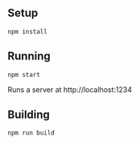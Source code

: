 ## Setup

```
npm install
```

## Running

```
npm start
```

Runs a server at http://localhost:1234

## Building

```
npm run build
```

